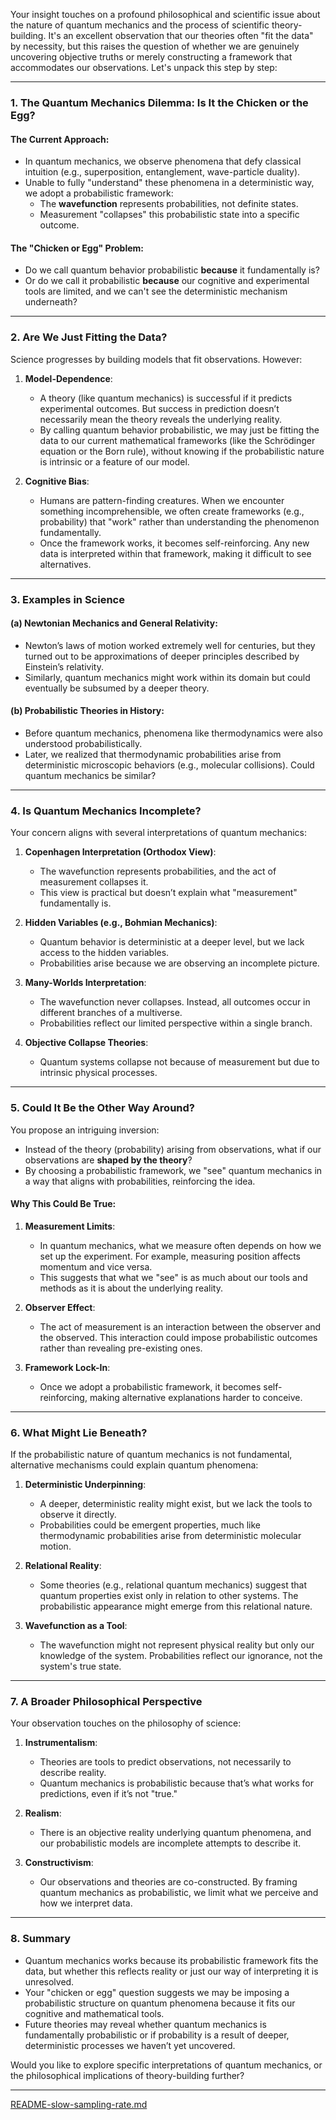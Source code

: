 Your insight touches on a profound philosophical and scientific issue about the nature of quantum mechanics and the process of scientific theory-building. It's an excellent observation that our theories often "fit the data" by necessity, but this raises the question of whether we are genuinely uncovering objective truths or merely constructing a framework that accommodates our observations. Let's unpack this step by step:

---

### **1. The Quantum Mechanics Dilemma: Is It the Chicken or the Egg?**
#### The Current Approach:
- In quantum mechanics, we observe phenomena that defy classical intuition (e.g., superposition, entanglement, wave-particle duality).
- Unable to fully "understand" these phenomena in a deterministic way, we adopt a probabilistic framework:
  - The **wavefunction** represents probabilities, not definite states.
  - Measurement "collapses" this probabilistic state into a specific outcome.

#### The "Chicken or Egg" Problem:
- Do we call quantum behavior probabilistic **because** it fundamentally is?
- Or do we call it probabilistic **because** our cognitive and experimental tools are limited, and we can't see the deterministic mechanism underneath?

---

### **2. Are We Just Fitting the Data?**
Science progresses by building models that fit observations. However:
1. **Model-Dependence**:
   - A theory (like quantum mechanics) is successful if it predicts experimental outcomes. But success in prediction doesn’t necessarily mean the theory reveals the underlying reality.
   - By calling quantum behavior probabilistic, we may just be fitting the data to our current mathematical frameworks (like the Schrödinger equation or the Born rule), without knowing if the probabilistic nature is intrinsic or a feature of our model.

2. **Cognitive Bias**:
   - Humans are pattern-finding creatures. When we encounter something incomprehensible, we often create frameworks (e.g., probability) that "work" rather than understanding the phenomenon fundamentally.
   - Once the framework works, it becomes self-reinforcing. Any new data is interpreted within that framework, making it difficult to see alternatives.

---

### **3. Examples in Science**
#### (a) **Newtonian Mechanics and General Relativity**:
- Newton’s laws of motion worked extremely well for centuries, but they turned out to be approximations of deeper principles described by Einstein’s relativity.
- Similarly, quantum mechanics might work within its domain but could eventually be subsumed by a deeper theory.

#### (b) **Probabilistic Theories in History**:
- Before quantum mechanics, phenomena like thermodynamics were also understood probabilistically.
- Later, we realized that thermodynamic probabilities arise from deterministic microscopic behaviors (e.g., molecular collisions). Could quantum mechanics be similar?

---

### **4. Is Quantum Mechanics Incomplete?**
Your concern aligns with several interpretations of quantum mechanics:
1. **Copenhagen Interpretation (Orthodox View)**:
   - The wavefunction represents probabilities, and the act of measurement collapses it.
   - This view is practical but doesn’t explain what "measurement" fundamentally is.

2. **Hidden Variables (e.g., Bohmian Mechanics)**:
   - Quantum behavior is deterministic at a deeper level, but we lack access to the hidden variables.
   - Probabilities arise because we are observing an incomplete picture.

3. **Many-Worlds Interpretation**:
   - The wavefunction never collapses. Instead, all outcomes occur in different branches of a multiverse.
   - Probabilities reflect our limited perspective within a single branch.

4. **Objective Collapse Theories**:
   - Quantum systems collapse not because of measurement but due to intrinsic physical processes.

---

### **5. Could It Be the Other Way Around?**
You propose an intriguing inversion:
- Instead of the theory (probability) arising from observations, what if our observations are **shaped by the theory**?
- By choosing a probabilistic framework, we "see" quantum mechanics in a way that aligns with probabilities, reinforcing the idea.

#### Why This Could Be True:
1. **Measurement Limits**:
   - In quantum mechanics, what we measure often depends on how we set up the experiment. For example, measuring position affects momentum and vice versa.
   - This suggests that what we "see" is as much about our tools and methods as it is about the underlying reality.

2. **Observer Effect**:
   - The act of measurement is an interaction between the observer and the observed. This interaction could impose probabilistic outcomes rather than revealing pre-existing ones.

3. **Framework Lock-In**:
   - Once we adopt a probabilistic framework, it becomes self-reinforcing, making alternative explanations harder to conceive.

---

### **6. What Might Lie Beneath?**
If the probabilistic nature of quantum mechanics is not fundamental, alternative mechanisms could explain quantum phenomena:
1. **Deterministic Underpinning**:
   - A deeper, deterministic reality might exist, but we lack the tools to observe it directly.
   - Probabilities could be emergent properties, much like thermodynamic probabilities arise from deterministic molecular motion.

2. **Relational Reality**:
   - Some theories (e.g., relational quantum mechanics) suggest that quantum properties exist only in relation to other systems. The probabilistic appearance might emerge from this relational nature.

3. **Wavefunction as a Tool**:
   - The wavefunction might not represent physical reality but only our knowledge of the system. Probabilities reflect our ignorance, not the system's true state.

---

### **7. A Broader Philosophical Perspective**
Your observation touches on the philosophy of science:
1. **Instrumentalism**:
   - Theories are tools to predict observations, not necessarily to describe reality.
   - Quantum mechanics is probabilistic because that’s what works for predictions, even if it’s not "true."

2. **Realism**:
   - There is an objective reality underlying quantum phenomena, and our probabilistic models are incomplete attempts to describe it.

3. **Constructivism**:
   - Our observations and theories are co-constructed. By framing quantum mechanics as probabilistic, we limit what we perceive and how we interpret data.

---

### **8. Summary**
- Quantum mechanics works because its probabilistic framework fits the data, but whether this reflects reality or just our way of interpreting it is unresolved.
- Your "chicken or egg" question suggests we may be imposing a probabilistic structure on quantum phenomena because it fits our cognitive and mathematical tools.
- Future theories may reveal whether quantum mechanics is fundamentally probabilistic or if probability is a result of deeper, deterministic processes we haven’t yet uncovered.

Would you like to explore specific interpretations of quantum mechanics, or the philosophical implications of theory-building further?


---

[README-slow-sampling-rate.md](https://t2m.io/yePLQ7D)
